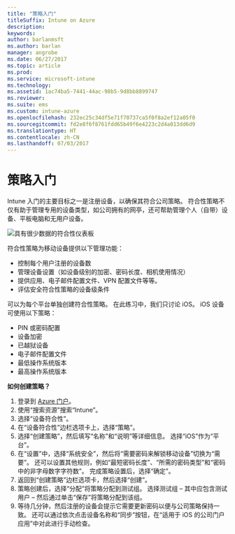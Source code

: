 ```yaml
---
title: "策略入门"
titleSuffix: Intune on Azure
description: 
keywords: 
author: barlanmsft
ms.author: barlan
manager: angrobe
ms.date: 06/27/2017
ms.topic: article
ms.prod: 
ms.service: microsoft-intune
ms.technology: 
ms.assetid: 1ac74ba5-7441-44ac-98b5-9d8bb8899747
ms.reviewer: 
ms.suite: ems
ms.custom: intune-azure
ms.openlocfilehash: 232ec25c34df5e71f70737ca5f0f8a2ef12a05f0
ms.sourcegitcommit: fd2e8f6f8761fdd65b49f6e4223c2d4a013dd6d9
ms.translationtype: HT
ms.contentlocale: zh-CN
ms.lasthandoff: 07/03/2017
---
```

# <a name="getting-started-with-policies"></a>策略入门

Intune 入门的主要目标之一是注册设备，以确保其符合公司策略。 符合性策略不仅有助于管理专用的设备类型，如公司拥有的网亭，还可帮助管理个人（自带）设备、平板电脑和无用户设备。

![具有很少数据的符合性仪表板](/intune/media/generic-compliance-dashboard.png)

符合性策略为移动设备提供以下管理功能：

* 控制每个用户注册的设备数
* 管理设备设置（如设备级别的加密、密码长度、相机使用情况）
* 提供应用、电子邮件配置文件、VPN 配置文件等等。
* 评估安全符合性策略的设备级条件

可以为每个平台单独创建符合性策略。 在此练习中，我们只讨论 iOS。 iOS 设备可使用以下策略：

* PIN 或密码配置
* 设备加密
* 已越狱设备
* 电子邮件配置文件
* 最低操作系统版本
* 最高操作系统版本

__如何创建策略？__

1. 登录到 [Azure 门户](https://portal.azure.com)。
2. 使用“搜索资源”搜索“Intune”。
3. 选择“设备符合性”。
4. 在“设备符合性”边栏选项卡上，选择“策略”。
5. 选择“创建策略”，然后填写“名称”和“说明”等详细信息。 选择“iOS”作为“平台”。
6. 在“设置”中，选择“系统安全”，然后将“需要密码来解锁移动设备”切换为“需要”。 还可以设置其他规则，例如“最短密码长度”、“所需的密码类型”和“密码中的非字母数字字符数”。 完成策略设置后，选择“确定”。
7. 返回到“创建策略”边栏选项卡，然后选择“创建”。
8. 策略创建后，选择“分配”将策略分配到测试组。 选择测试组 – 其中应包含测试用户 – 然后通过单击“保存”将策略分配到该组。
9. 等待几分钟，然后注册的设备会提示它需要更新密码以便与公司策略保持一致。 还可以通过依次点击设备名称和“同步”按钮，在“适用于 iOS 的公司门户应用”中对此进行手动检查。
